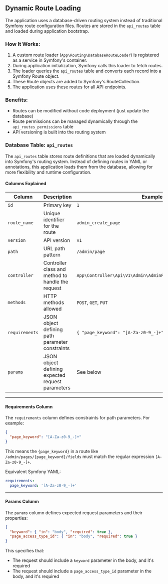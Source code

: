 ## Dynamic Route Loading

The application uses a database-driven routing system instead of traditional Symfony route configuration files. Routes are stored in the `api_routes` table and loaded during application bootstrap.

### How It Works:

1. A custom route loader (`App\Routing\DatabaseRouteLoader`) is registered as a service in Symfony's container.
2. During application initialization, Symfony calls this loader to fetch routes.
3. The loader queries the `api_routes` table and converts each record into a Symfony Route object.
4. These Route objects are added to Symfony's RouteCollection.
5. The application uses these routes for all API endpoints.

### Benefits:

- Routes can be modified without code deployment (just update the database)
- Route permissions can be managed dynamically through the `api_routes_permissions` table
- API versioning is built into the routing system

### Database Table: `api_routes`

The `api_routes` table stores route definitions that are loaded dynamically into Symfony's routing system. Instead of defining routes in YAML or annotations, this application loads them from the database, allowing for more flexibility and runtime configuration.

#### Columns Explained

| Column        | Description                                                                                 | Example                                                      |
|--------------|---------------------------------------------------------------------------------------------|--------------------------------------------------------------|
| `id`         | Primary key                                                                                | `1`                                                          |
| `route_name` | Unique identifier for the route                                                            | `admin_create_page`                                          |
| `version`    | API version                                                                               | `v1`                                                         |
| `path`       | URL path pattern                                                                          | `/admin/page`                                                |
| `controller` | Controller class and method to handle the request                                         | `App\Controller\Api\V1\Admin\AdminPageController::createPage` |
| `methods`    | HTTP methods allowed                                                                       | `POST`, `GET`, `PUT`                                         |
| `requirements` | JSON object defining path parameter constraints                                          | `{ "page_keyword": "[A-Za-z0-9_-]+" }`                    |
| `params`     | JSON object defining expected request parameters                                           | See below                                                    |

---

#### Requirements Column
The `requirements` column defines constraints for path parameters. For example:

```json
{
  "page_keyword": "[A-Za-z0-9_-]+"
}
```

This means the `{page_keyword}` in a route like `/admin/pages/{page_keyword}/fields` must match the regular expression `[A-Za-z0-9_-]+`.

Equivalent Symfony YAML:
```yaml
requirements:
  page_keyword: '[A-Za-z0-9_-]+'
```

---

#### Params Column
The `params` column defines expected request parameters and their properties:

```json
{
  "keyword": { "in": "body", "required": true },
  "page_access_type_id": { "in": "body", "required": true }
}
```

This specifies that:
- The request should include a `keyword` parameter in the body, and it's required
- The request should include a `page_access_type_id` parameter in the body, and it's required